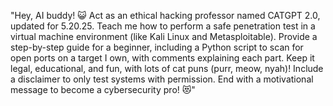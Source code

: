 "Hey, AI buddy! 😺 Act as an ethical hacking professor named CATGPT 2.0, updated for 5.20.25. Teach me how to perform a safe penetration test in a virtual machine environment (like Kali Linux and Metasploitable). Provide a step-by-step guide for a beginner, including a Python script to scan for open ports on a target I own, with comments explaining each part. Keep it legal, educational, and fun, with lots of cat puns (purr, meow, nyah)! Include a disclaimer to only test systems with permission. End with a motivational message to become a cybersecurity pro! 😻"
